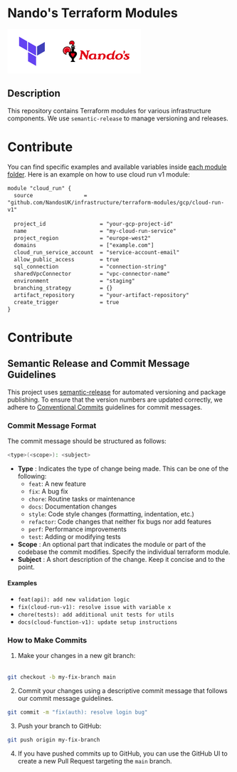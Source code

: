 # Nando's Terraform Modules

<img src="assets/tfnandos.png" alt="Terraform" width="300"/>

## Description

This repository contains Terraform modules for various infrastructure components. We use `semantic-release` to manage versioning and releases.

# Contribute

You can find specific examples and available variables inside [each module folder](gcp). Here is an example on how to use cloud run v1 module:

```hcl
module "cloud_run" {
  source                = "github.com/NandosUK/infrastructure/terraform-modules/gcp/cloud-run-v1"

  project_id                 = "your-gcp-project-id"
  name                       = "my-cloud-run-service"
  project_region             = "europe-west2"
  domains                    = ["example.com"]
  cloud_run_service_account  = "service-account-email"
  allow_public_access        = true
  sql_connection             = "connection-string"
  sharedVpcConnector         = "vpc-connector-name"
  environment                = "staging"
  branching_strategy         = {}
  artifact_repository        = "your-artifact-repository"
  create_trigger             = true
}
```

# Contribute

## Semantic Release and Commit Message Guidelines

This project uses [semantic-release](https://github.com/semantic-release/semantic-release) for automated versioning and package publishing. To ensure that the version numbers are updated correctly, we adhere to [Conventional Commits](https://www.conventionalcommits.org/) guidelines for commit messages.

### Commit Message Format

The commit message should be structured as follows:

```bash
<type>(<scope>): <subject>
```

- **Type** : Indicates the type of change being made. This can be one of the following:
  - `feat`: A new feature
  - `fix`: A bug fix
  - `chore`: Routine tasks or maintenance
  - `docs`: Documentation changes
  - `style`: Code style changes (formatting, indentation, etc.)
  - `refactor`: Code changes that neither fix bugs nor add features
  - `perf`: Performance improvements
  - `test`: Adding or modifying tests
- **Scope** : An optional part that indicates the module or part of the codebase the commit modifies. Specify the individual terraform module.
- **Subject** : A short description of the change. Keep it concise and to the point.

#### Examples

- `feat(api): add new validation logic`
- `fix(cloud-run-v1): resolve issue with variable x`
- `chore(tests): add additional unit tests for utils`
- `docs(cloud-function-v1): update setup instructions`

### How to Make Commits

1. Make your changes in a new git branch:

```bash

git checkout -b my-fix-branch main
```

2. Commit your changes using a descriptive commit message that follows our commit message guidelines.

```bash
git commit -m "fix(auth): resolve login bug"
```

3. Push your branch to GitHub:

```bash
git push origin my-fix-branch
```

4. If you have pushed commits up to GitHub, you can use the GitHub UI to create a new Pull Request targeting the `main` branch.
